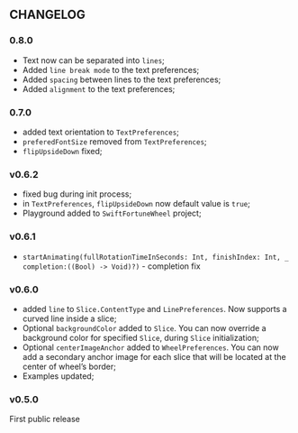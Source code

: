 ## CHANGELOG

### 0.8.0
- Text now can be separated into `lines`;
- Added `line break mode` to the text preferences;
- Added `spacing` between lines to the text preferences;
- Added `alignment` to the text preferences;

### 0.7.0
- added text orientation to `TextPreferences`;
- `preferedFontSize` removed from `TextPreferences`;
- `flipUpsideDown` fixed;


### v0.6.2
- fixed bug during init process;
- in `TextPreferences`, `flipUpsideDown` now default value is `true`;
- Playground added to `SwiftFortuneWheel` project;


### v0.6.1

- `startAnimating(fullRotationTimeInSeconds: Int, finishIndex: Int, _ completion:((Bool) -> Void)?)` - completion fix

### v0.6.0
- added `line` to `Slice.ContentType` and `LinePreferences`. Now supports a curved line inside a slice;
- Optional `backgroundColor` added to `Slice`. You can now override a background color for specified `Slice`, during `Slice` initialization;
- Optional `centerImageAnchor` added to `WheelPreferences`. You can now add a secondary anchor image for each slice that will be located at the center of wheel’s border;
- Examples updated;

### v0.5.0

First public release